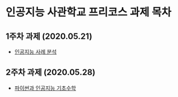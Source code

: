 # 인공지능 사관학교 프리코스 과제 목차

## 1주차 과제 (2020.05.21)
* [인공지능 사례 분석](https://github.com/Kang-Hyeji/NEW/blob/master/1%EC%A3%BC%EC%B0%A8%EA%B3%BC%EC%A0%9C.ipynb)
## 2주차 과제 (2020.05.28)
* [파이썬과 인공지능 기초수학](https://github.com/Kang-Hyeji/NEW/blob/master/2%EC%A3%BC%EC%B0%A8%EA%B3%BC%EC%A0%9C.ipynb)
